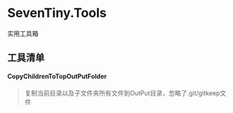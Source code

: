 # SevenTiny.Tools
实用工具箱

## 工具清单

#### CopyChildrenToTopOutPutFolder
> 复制当前目录以及子文件夹所有文件到OutPut目录，忽略了.git/gitkeep文件
